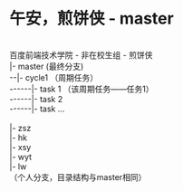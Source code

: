 # 午安，煎饼侠 - master
<br>
百度前端技术学院 - 非在校生组 - 煎饼侠
<br>
|- master (最终分支)<br> 
--|- cycle1 （周期任务）<br>
------|-  task 1 （该周期任务——任务1）<br>
------|-  task 2 <br>
------|-  task ... <br>
<br>
|- zsz<br>
|- hk<br>
|- xsy<br>
|- wyt<br>
|- lw<br>
（个人分支，目录结构与master相同）<br>
